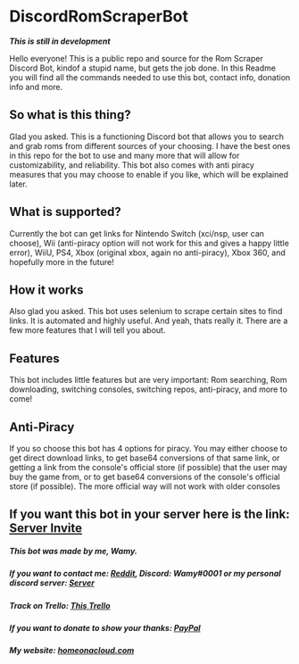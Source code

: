 # DiscordRomScraperBot


***This is still in development***


Hello everyone! This is a public repo and source for the Rom Scraper Discord Bot, kindof a stupid name, but gets the job done. In this Readme you will find all the commands needed to use this bot, contact info, donation info and more. 

## So what is this thing?
Glad you asked. This is a functioning Discord bot that allows you to search and grab roms from different sources of your choosing. I have the best ones in this repo for the bot to use and many more that will allow for customizability, and reliability. This bot also comes with anti piracy measures that you may choose to enable if you like, which will be explained later.

## What is supported?
Currently the bot can get links for Nintendo Switch (xci/nsp, user can choose), Wii (anti-piracy option will not work for this and gives a happy little error), WiiU, PS4, Xbox (original xbox, again no anti-piracy), Xbox 360, and hopefully more in the future!


## How it works
Also glad you asked. This bot uses selenium to scrape certain sites to find links. It is automated and highly useful. And yeah, thats really it. There are a few more features that I will tell you about.

## Features
This bot includes little features but are very important: Rom searching, Rom downloading, switching consoles, switching repos, anti-piracy, and more to come!

## Anti-Piracy
If you so choose this bot has 4 options for piracy. You may either choose to get direct download links, to get base64 conversions of that same link, or getting a link from the console's official store (if possible) that the user may buy the game from, or to get base64 conversions of the console's official store (if possible). The more official way will not work with older consoles



## If you want this bot in your server here is the link: [Server Invite](https://discord.com/api/oauth2/authorize?client_id=796909768940978186&permissions=519232&scope=bot)




##### This bot was made by me, Wamy.
##### If you want to contact me: [Reddit](https://www.reddit.com/user/Official-Wamy), Discord: Wamy#0001 or my personal discord server: [Server](https://discord.gg/47SnjxgBFb)
##### Track on Trello: [This Trello](https://trello.com/b/44fXKPFI/discord-scraper-bot)
##### If you want to donate to show your thanks: [PayPal](paypal.me/DavidNovencido)
##### My website: [homeonacloud.com](homeonacloud.com)






